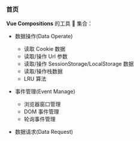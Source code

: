 ### 首页

**Vue Compositions** 的工具 🐛 集合：

-   数据操作(Data Operate)

    -   读取 Cookie 数据
    -   读取/操作 Url 参数
    -   读取/操作 SessionStorage/LocalStorage 数据
    -   读取/操作栈数据
    -   LRU 算法

-   事件管理(Event Manage)

    -   浏览器窗口管理
    -   DOM 事件管理
    -   轮询事件管理

-   数据请求(Data Request)
